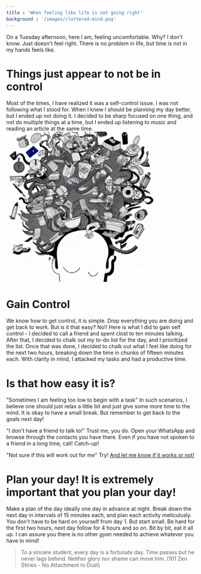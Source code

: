 ```yaml
---
title : 'When feeling like life is not going right'
background : '/images/cluttered-mind.png'
---
```


On a Tuesday afternoon, here I am, feeling uncomfortable. Why? I don't know. <!--more-->Just doesn't feel right. There is no problem in life, but time is not in my hands feels like. 

# Things just appear to not be in control

Most of the times, I have realized it was a self-control issue. I was not following what I stood for. When I knew I should be planning my day better, but I ended up not doing it. I decided to be sharp focused on one thing, and not do multiple things at a time, but I ended up listening to music and reading an article at the same time. 
<img width = "400" class="right" src="/images/cluttered-mind.png" alt="">



# Gain Control

We know how to get control, it is simple. Drop everything you are doing and get back to work. But is it that easy? No!! 
Here is what I did to gain self control -
I decided to call a friend and spent clost to ten minutes talking. After that, I decided to chalk out my to-do list for the day, and I prioritized the list. Once that was done, I decided to chalk out what I feel like doing for the next two hours, breaking down the time in chunks of fifteen minutes each. With clarity in mind, I attacked my tasks and had a productive time. 


# Is that how easy it is?
"Sometimes I am feeling too low to begin with a task"
In such scenarios, I believe one should just relax a little bit and just give some more time to the mind. It is okay to have a small break. But remember to get back to the goals next day!

"I don't have a friend to talk to!"
Trust me, you do. Open your WhatsApp and browse through the contacts you have there. Even if you have not spoken to a friend in a long time, call! Catch-up!


"Not sure if this will work out for me"
Try! [And let me know if it works or not!](/contact/)


# Plan your day! It is extremely important that you plan your day!
Make a plan of the day ideally one day in advance at night. Break down the next day in intervals of 15 minutes each, and plan each activity meticulusly. You don't have to be hard on yourself from day 1. But start small. Be hard for the first two hours, next day follow for 4 hours and so on. Bit by bit, eat it all up. 
I can assure you there is no other *gyan* needed to achieve whatever you have in mind!

> To a sincere student, every day is a fortunate day. Time passes but he never lags behind. Neither glory nor shame can move him.
(101 Zen Stiries - No Attachment to Dust)